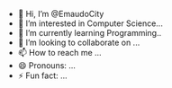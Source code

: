 - 👋 Hi, I’m @EmaudoCity
- 👀 I’m interested in Computer Science...
- 🌱 I’m currently learning Programming..
- 💞️ I’m looking to collaborate on ...
- 📫 How to reach me ...
- 😄 Pronouns: ...
- ⚡ Fun fact: ...

<!---
EmaudoCity/EmaudoCity is a ✨ special ✨ repository because its `README.md` (this file) appears on your GitHub profile.
You can click the Preview link to take a look at your changes.
--->
